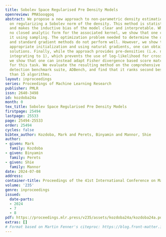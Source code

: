 ```yaml
---
title: Sobolev Space Regularised Pre Density Models
openreview: PMASooqgoq
abstract: We propose a new approach to non-parametric density estimation that is based
  on regularizing a Sobolev norm of the density. This method is statistically consistent,
  and makes the inductive bias of the model clear and interpretable. While there is
  no closed analytic form for the associated kernel, we show that one can approximate
  it using sampling. The optimization problem needed to determine the density is non-convex,
  and standard gradient methods do not perform well. However, we show that with an
  appropriate initialization and using natural gradients, one can obtain well performing
  solutions. Finally, while the approach provides pre-densities (i.e. not necessarily
  integrating to 1), which prevents the use of log-likelihood for cross validation,
  we show that one can instead adapt Fisher divergence based score matching methods
  for this task. We evaluate the resulting method on the comprehensive recent anomaly
  detection benchmark suite, ADBench, and find that it ranks second best, among more
  than 15 algorithms.
layout: inproceedings
series: Proceedings of Machine Learning Research
publisher: PMLR
issn: 2640-3498
id: kozdoba24a
month: 0
tex_title: Sobolev Space Regularised Pre Density Models
firstpage: 25494
lastpage: 25533
page: 25494-25533
order: 25494
cycles: false
bibtex_author: Kozdoba, Mark and Perets, Binyamin and Mannor, Shie
author:
- given: Mark
  family: Kozdoba
- given: Binyamin
  family: Perets
- given: Shie
  family: Mannor
date: 2024-07-08
address:
container-title: Proceedings of the 41st International Conference on Machine Learning
volume: '235'
genre: inproceedings
issued:
  date-parts:
  - 2024
  - 7
  - 8
pdf: https://proceedings.mlr.press/v235/assets/kozdoba24a/kozdoba24a.pdf
extras: []
# Format based on Martin Fenner's citeproc: https://blog.front-matter.io/posts/citeproc-yaml-for-bibliographies/
---
```


